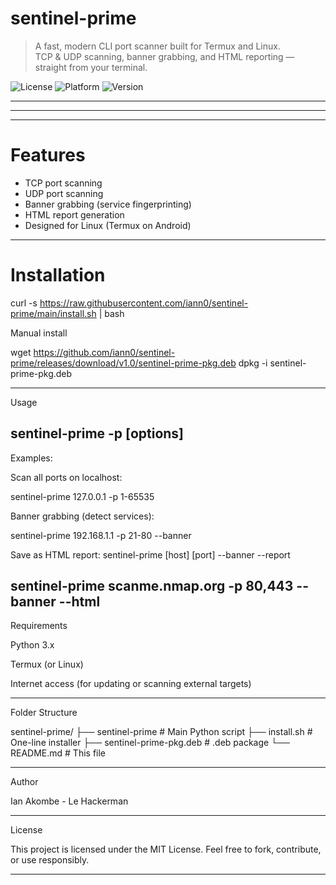 # sentinel-prime
> A fast, modern CLI port scanner built for Termux and Linux.  
> TCP & UDP scanning, banner grabbing, and HTML reporting — straight from your terminal.

![License](https://img.shields.io/badge/license-MIT-blue.svg)
![Platform](https://img.shields.io/badge/platform-Termux%20%7C%20Linux-green.svg)
![Version](https://img.shields.io/badge/version-1.0-yellow.svg)

---
---

---
# Features

-  TCP port scanning
-  UDP port scanning
-  Banner grabbing (service fingerprinting)
-  HTML report generation
-  Designed for Linux (Termux on Android)

---

# Installation


curl -s https://raw.githubusercontent.com/iann0/sentinel-prime/main/install.sh | bash

Manual install

wget https://github.com/iann0/sentinel-prime/releases/download/v1.0/sentinel-prime-pkg.deb
dpkg -i sentinel-prime-pkg.deb

---

Usage

sentinel-prime <target> -p <port-range> [options]
---

Examples:

Scan all ports on localhost:

sentinel-prime 127.0.0.1 -p 1-65535

Banner grabbing (detect services):

sentinel-prime 192.168.1.1 -p 21-80 --banner

Save as HTML report: sentinel-prime [host] [port] --banner --report

sentinel-prime scanme.nmap.org -p 80,443 --banner --html 
---

Requirements

Python 3.x

Termux (or Linux)

Internet access (for updating or scanning external targets)



---

Folder Structure

sentinel-prime/
├── sentinel-prime             # Main Python script
├── install.sh                 # One-line installer
├── sentinel-prime-pkg.deb     # .deb package
└── README.md                  # This file


---

Author

Ian Akombe - Le Hackerman


---

License

This project is licensed under the MIT License.
Feel free to fork, contribute, or use responsibly.


---
